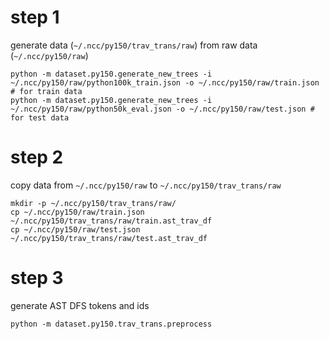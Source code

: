 # step 1
generate data (```~/.ncc/py150/trav_trans/raw```) from raw data (```~/.ncc/py150/raw```)
```
python -m dataset.py150.generate_new_trees -i ~/.ncc/py150/raw/python100k_train.json -o ~/.ncc/py150/raw/train.json # for train data
python -m dataset.py150.generate_new_trees -i ~/.ncc/py150/raw/python50k_eval.json -o ~/.ncc/py150/raw/test.json # for test data
```

# step 2
copy data from  ```~/.ncc/py150/raw``` to ```~/.ncc/py150/trav_trans/raw```
```
mkdir -p ~/.ncc/py150/trav_trans/raw/
cp ~/.ncc/py150/raw/train.json ~/.ncc/py150/trav_trans/raw/train.ast_trav_df
cp ~/.ncc/py150/raw/test.json ~/.ncc/py150/trav_trans/raw/test.ast_trav_df
```

# step 3
generate AST DFS tokens and ids
```
python -m dataset.py150.trav_trans.preprocess
```
